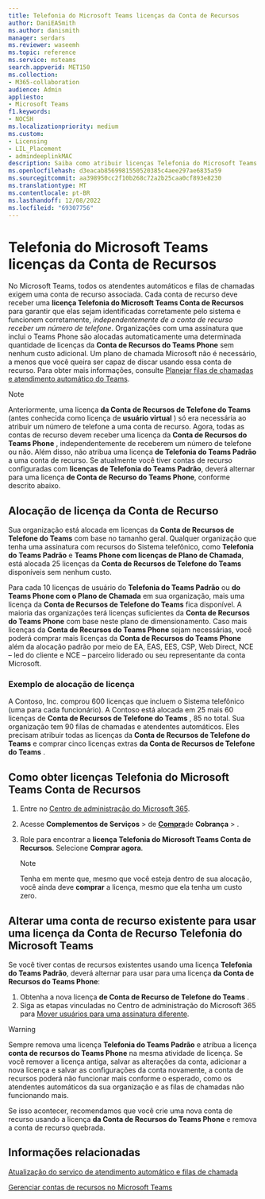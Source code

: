 ```yaml
---
title: Telefonia do Microsoft Teams licenças da Conta de Recursos
author: DaniEASmith
ms.author: danismith
manager: serdars
ms.reviewer: waseemh
ms.topic: reference
ms.service: msteams
search.appverid: MET150
ms.collection:
- M365-collaboration
audience: Admin
appliesto:
- Microsoft Teams
f1.keywords:
- NOCSH
ms.localizationpriority: medium
ms.custom:
- Licensing
- LIL_Placement
- admindeeplinkMAC
description: Saiba como atribuir licenças Telefonia do Microsoft Teams Conta de Recursos a contas de recurso para atendentes automáticos e filas de chamadas em sua organização.
ms.openlocfilehash: d3eacab8569981550520385c4aee297ae6835a59
ms.sourcegitcommit: aa398950cc2f10b268c72a2b25caa0cf893e8230
ms.translationtype: MT
ms.contentlocale: pt-BR
ms.lasthandoff: 12/08/2022
ms.locfileid: "69307756"
---
```

# <a name="microsoft-teams-phone-resource-account-licenses"></a>Telefonia do Microsoft Teams licenças da Conta de Recursos

No Microsoft Teams, todos os atendentes automáticos e filas de chamadas exigem uma conta de recurso associada. Cada conta de recurso deve receber uma **licença Telefonia do Microsoft Teams Conta de Recursos** para garantir que elas sejam identificadas corretamente pelo sistema e funcionem corretamente, *independentemente de a conta de recurso receber um número de telefone*. Organizações com uma assinatura que inclui o Teams Phone são alocadas automaticamente uma determinada quantidade de licenças da **Conta de Recursos do Teams Phone** sem nenhum custo adicional.  Um plano de chamada Microsoft não é necessário, a menos que você queira ser capaz de discar usando essa conta de recurso. Para obter mais informações, consulte [Planejar filas de chamadas e atendimento automático do Teams](../plan-auto-attendant-call-queue.md#prerequisites).

> [!NOTE]
> Anteriormente, uma licença **da Conta de Recursos de Telefone do Teams** (antes conhecida como licença de **usuário virtual** ) só era necessária ao atribuir um número de telefone a uma conta de recurso. Agora, todas as contas de recurso devem receber uma licença da **Conta de Recursos do Teams Phone** , independentemente de receberem um número de telefone ou não. Além disso, não atribua uma licença **de Telefonia do Teams Padrão** a uma conta de recurso. Se atualmente você tiver contas de recurso configuradas com **licenças de Telefonia do Teams Padrão**, deverá alternar para uma licença **de Conta de Recurso do Teams Phone**, conforme descrito abaixo.
 

## <a name="resource-account-license-allocation"></a>Alocação de licença da Conta de Recurso

Sua organização está alocada em licenças da **Conta de Recursos de Telefone do Teams** com base no tamanho geral. Qualquer organização que tenha uma assinatura com recursos do Sistema telefônico, como **Telefonia do Teams Padrão** e **Teams Phone com licenças de Plano de Chamada**, está alocada 25 licenças da **Conta de Recursos de Telefone do Teams** disponíveis sem nenhum custo. 

Para cada 10 licenças de usuário do **Telefonia do Teams Padrão** ou **do Teams Phone com o Plano de Chamada** em sua organização, mais uma licença da **Conta de Recursos de Telefone do Teams** fica disponível.  A maioria das organizações terá licenças suficientes da **Conta de Recursos do Teams Phone** com base neste plano de dimensionamento. Caso mais licenças da **Conta de Recursos do Teams Phone** sejam necessárias, você poderá comprar mais licenças da **Conta de Recursos do Teams Phone** além da alocação padrão por meio de EA, EAS, EES, CSP, Web Direct, NCE – led do cliente e NCE – parceiro liderado ou seu representante da conta Microsoft.

### <a name="license-allocation-example"></a>Exemplo de alocação de licença

A Contoso, Inc. comprou 600 licenças que incluem o Sistema telefônico (uma para cada funcionário). A Contoso está alocada em 25 mais 60 licenças de **Conta de Recursos de Telefone do Teams** , 85 no total. Sua organização tem 90 filas de chamadas e atendentes automáticos. Eles precisam atribuir todas as licenças da **Conta de Recursos de Telefone do Teams** e comprar cinco licenças extras **da Conta de Recursos de Telefone do Teams** . 

## <a name="how-to-obtain-microsoft-teams-phone-resource-account-licenses"></a>Como obter licenças Telefonia do Microsoft Teams Conta de Recursos

1. Entre no [Centro de administração do Microsoft 365](https://go.microsoft.com/fwlink/p/?linkid=2024339).
2. Acesse **Complementos de Serviços** >  de [**Compra**](https://go.microsoft.com/fwlink/p/?linkid=868433)de **Cobrança** > .
3. Role para encontrar a **licença Telefonia do Microsoft Teams Conta de Recursos**. Selecione **Comprar agora**.

   > [!NOTE]
   > Tenha em mente que, mesmo que você esteja dentro de sua alocação, você ainda deve **comprar** a licença, mesmo que ela tenha um custo zero.

## <a name="change-an-existing-resource-account-to-use-a-microsoft-teams-phone-resource-account-license"></a>Alterar uma conta de recurso existente para usar uma licença da Conta de Recurso Telefonia do Microsoft Teams

Se você tiver contas de recursos existentes usando uma licença **Telefonia do Teams Padrão**, deverá alternar para usar para uma licença **da Conta de Recursos do Teams Phone**:

1. Obtenha a nova licença **de Conta de Recurso de Telefone do Teams** .
2. Siga as etapas vinculadas no Centro de administração do Microsoft 365 para [Mover usuários para uma assinatura diferente](/microsoft-365/admin/manage/assign-licenses-to-users#move-users-to-a-different-subscription).

> [!WARNING]
> Sempre remova uma licença **Telefonia do Teams Padrão** e atribua a licença **conta de recursos do Teams Phone** na mesma atividade de licença. Se você remover a licença antiga, salvar as alterações da conta, adicionar a nova licença e salvar as configurações da conta novamente, a conta de recursos poderá não funcionar mais conforme o esperado, como os atendentes automáticos da sua organização e as filas de chamadas não funcionando mais.
>
> Se isso acontecer, recomendamos que você crie uma nova conta de recurso usando a licença **da Conta de Recursos do Teams Phone** e remova a conta de recurso quebrada.

## <a name="related-information"></a>Informações relacionadas

[Atualização do serviço de atendimento automático e filas de chamada](https://techcommunity.microsoft.com/t5/Microsoft-Teams-Blog/Auto-Attendant-and-Call-Queues-Service-Update/ba-p/564521)

[Gerenciar contas de recursos no Microsoft Teams](../manage-resource-accounts.md)
